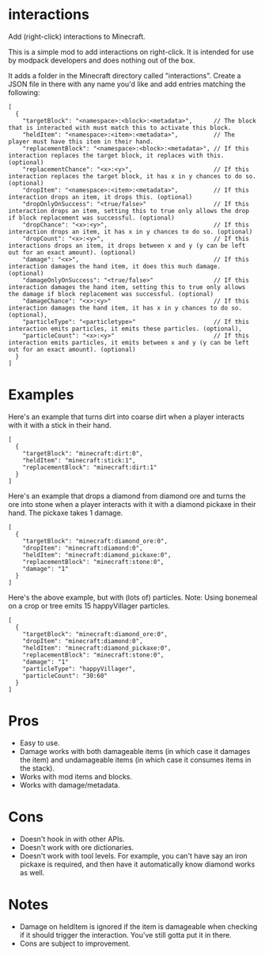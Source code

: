 ﻿# interactions
Add (right-click) interactions to Minecraft.

This is a simple mod to add interactions on right-click. It is intended for use by modpack developers and does nothing out of the box.

It adds a folder in the Minecraft directory called "interactions". Create a JSON file in there with any name you'd like and add entries matching the following:

```
[
  {
    "targetBlock": "<namespace>:<block>:<metadata>",      // The block that is interacted with must match this to activate this block.
    "heldItem": "<namespace>:<item>:<metadata>",          // The player must have this item in their hand.
    "replacementBlock": "<namespace>:<block>:<metadata>", // If this interaction replaces the target block, it replaces with this. (optional)
    "replacementChance": "<x>:<y>",                       // If this interaction replaces the target block, it has x in y chances to do so. (optional)
    "dropItem": "<namespace>:<item>:<metadata>",          // If this interaction drops an item, it drops this. (optional)
    "dropOnlyOnSuccess": "<true/false>"                   // If this interaction drops an item, setting this to true only allows the drop if block replacement was successful. (optional)
    "dropChance": "<x>:<y>",                              // If this interaction drops an item, it has x in y chances to do so. (optional)
    "dropCount": "<x>:<y>",                               // If this interactions drops an item, it drops between x and y (y can be left out for an exact amount). (optional)
    "damage": "<x>",                                      // If this interaction damages the hand item, it does this much damage. (optional)
    "damageOnlyOnSuccess": "<true/false>"                 // If this interaction damages the hand item, setting this to true only allows the damage if block replacement was successful. (optional)
    "damageChance": "<x>:<y>"                             // If this interaction damages the hand item, it has x in y chances to do so. (optional),
    "particleType": "<particletype>"                      // If this interaction emits particles, it emits these particles. (optional),
    "particleCount": "<x>:<y>"                            // If this interaction emits particles, it emits between x and y (y can be left out for an exact amount). (optional)
  }
]

```

# Examples

Here's an example that turns dirt into coarse dirt when a player interacts with it with a stick in their hand.

```
[
  {
    "targetBlock": "minecraft:dirt:0",
    "heldItem": "minecraft:stick:1",
    "replacementBlock": "minecraft:dirt:1"
  }
]
```

Here's an example that drops a diamond from diamond ore and turns the ore into stone when a player interacts with it with a diamond pickaxe in their hand. The pickaxe takes 1 damage.

```
[
  {
    "targetBlock": "minecraft:diamond_ore:0",
    "dropItem": "minecraft:diamond:0",
    "heldItem": "minecraft:diamond_pickaxe:0",
    "replacementBlock": "minecraft:stone:0",
    "damage": "1"
  }
]
```

Here's the above example, but with (lots of) particles.
Note: Using bonemeal on a crop or tree emits 15 happyVillager particles.
```
[
  {
    "targetBlock": "minecraft:diamond_ore:0",
    "dropItem": "minecraft:diamond:0",
    "heldItem": "minecraft:diamond_pickaxe:0",
    "replacementBlock": "minecraft:stone:0",
    "damage": "1"
    "particleType": "happyVillager",
    "particleCount": "30:60"
  }
]
```

# Pros

* Easy to use.
* Damage works with both damageable items (in which case it damages the item) and undamageable items (in which case it consumes items in the stack).
* Works with mod items and blocks.
* Works with damage/metadata.

# Cons

* Doesn't hook in with other APIs.
* Doesn't work with ore dictionaries.
* Doesn't work with tool levels. For example, you can't have say an iron pickaxe is required, and then have it automatically know diamond works as well.

# Notes

* Damage on heldItem is ignored if the item is damageable when checking if it should trigger the interaction. You've still gotta put it in there.
* Cons are subject to improvement.
